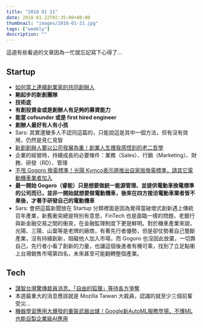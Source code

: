 ```yaml
---
title: "2018 01 21"
date: 2018-01-22T02:35:00+08:00
thumbnail: "images/2018-01-21.jpg"
tags: ["weekly"]
description: ""
---
```


這週有些看過的文章因為一忙就忘記寫下心得了...

## Startup

* [如何當上連續創業家的共同創辦人](https://attlin.com/2018/01/15/%e5%a6%82%e4%bd%95%e7%95%b6%e4%b8%8a%e9%80%a3%e7%ba%8c%e5%89%b5%e6%a5%ad%e5%ae%b6%e7%9a%84%e5%85%b1%e5%90%8c%e5%89%b5%e8%be%a6%e4%ba%ba/)
 * **剛起步的新創團隊**
 * **技術底**
 * **有創投資金或是創辦人有足夠的募資能力**
 * **能當 cofounder 或是 first hired engineer**
 * **創辦人最好有人有小孩**
 * Sars: 其實還蠻多人不認同這篇的，只能說這是其中一個方法，但有沒有效用，仍然是見仁見智
* [新創創辦人要以公司發展為重！創業人生裡我感悟到的老二哲學](https://meet.bnext.com.tw/articles/view/42199)
 * 企業的經營時，持續成長的必要條件：業務（Sales）、行銷（Marketing）、財務、研發（RD）、管理
* [不甩 Gogoro 換電標準！光陽 Kymco表示將推出自家版換電標準，請其它電動機車業者加入](https://www.techbang.com/posts/56318-gogoro-vs-kymco)
 * **最一開始 Gogoro（睿能）只是想要做統一能源管理、並提供電動車換電標準的公司而已，並非一開始就想要做電動機車，後來在四方接洽電動車業者皆不果後，才著手研發自己的電動機車**
 * Sars: 會把這篇新聞放在 Startup 分類裡面是因為覺得當破壞式創新遇上傳統百年產業，新舊衝突總是特別有意思，FinTech 也是面臨一樣的問題，老銀行與新金融交易之間的衝突，在金融監理制度下更是鮮明。對於機車產業來說，光陽、三陽、山葉等是老牌的廠商，有著先行者優勢，但是卻仗勢著自己壟斷產業，沒有持續創新，阻礙他人加入市場，而 Gogoro 也沒因此放棄，一切靠自己，先行者小看了創新的力量，也讓這個後進者有機可乘，找到了立足點衝上台灣銷售市場第四名，未來甚至可能翻轉整個產業。

## Tech

* [謀智台灣驚傳裁員消息，「自由的狐狸」等待各方爭奪](http://technews.tw/2018/01/18/mozilla-taiwan-layout-freedom-foxes-is-out-for-caught/)
 * 本週最重大的消息應該就是 Mozilla Taiwan 大裁員，認識的就至少三個前輩受災...
* [機器學習應用大爆發的重裝武器出爐！Google新AutoML服務登場，不懂ML也能自製企業級AI應用](https://www.ithome.com.tw/news/120776)

